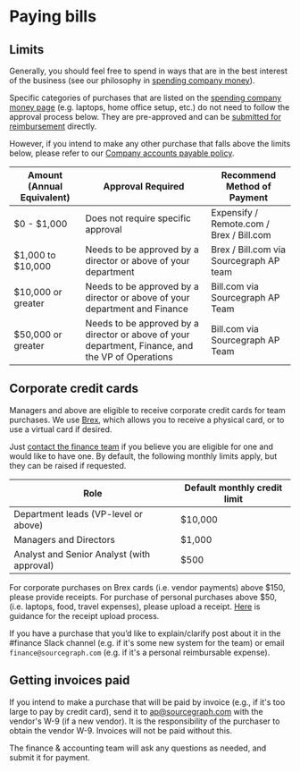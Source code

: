 # Paying bills

## Limits

Generally, you should feel free to spend in ways that are in the best interest of the business (see our philosophy in [spending company money](spending-company-money.md)).

Specific categories of purchases that are listed on the [spending company money page](spending-company-money.md) (e.g. laptops, home office setup, etc.) do not need to follow the approval process below. They are pre-approved and can be [submitted for reimbursement](expenses.md) directly.

However, if you intend to make any other purchase that falls above the limits below, please refer to our [Company accounts payable policy](ap.md).

| Amount (Annual Equivalent) | Approval Required                                                                                 | Recommend Method of Payment              |
| -------------------------- | ------------------------------------------------------------------------------------------------- | ---------------------------------------- |
| $0 - $1,000                | Does not require specific approval                                                                | Expensify / Remote.com / Brex / Bill.com |
| $1,000 to $10,000          | Needs to be approved by a director or above of your department                                    | Brex / Bill.com via Sourcegraph AP team  |
| $10,000 or greater         | Needs to be approved by a director or above of your department and Finance                        | Bill.com via Sourcegraph AP Team         |
| $50,000 or greater         | Needs to be approved by a director or above of your department, Finance, and the VP of Operations | Bill.com via Sourcegraph AP Team         |

## Corporate credit cards

Managers and above are eligible to receive corporate credit cards for team purchases. We use [Brex](https://brex.com), which allows you to receive a physical card, or to use a virtual card if desired.

Just [contact the finance team](index.md#contact) if you believe you are eligible for one and would like to have one. By default, the following monthly limits apply, but they can be raised if requested.

| Role                                       | Default monthly credit limit |
| ------------------------------------------ | ---------------------------- |
| Department leads (VP-level or above)       | $10,000                      |
| Managers and Directors                     | $1,000                       |
| Analyst and Senior Analyst (with approval) | $500                         |

For corporate purchases on Brex cards (i.e. vendor payments) above $150, please provide receipts. For purchase of personal purchases above $50, (i.e. laptops, food, travel expenses), please upload a receipt. [Here](https://support.brex.com/how-do-i-attach-receipts-to-brex-transactions/) is guidance for the receipt upload process.

If you have a purchase that you’d like to explain/clarify post about it in the #finance Slack channel (e.g. if it's some new system for the team) or email `finance@sourcegraph.com` (e.g. if it's a personal reimbursable expense).

## Getting invoices paid

If you intend to make a purchase that will be paid by invoice (e.g., if it's too large to pay by credit card), send it to [ap@sourcegraph.com](mailto:ap@sourcegraph.com) with the vendor's W-9 (if a new vendor). It is the responsibility of the purchaser to obtain the vendor W-9. Invoices will not be paid without this.

The finance & accounting team will ask any questions as needed, and submit it for payment.
